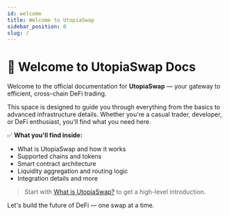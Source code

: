 ```yaml
---
id: welcome
title: Welcome to UtopiaSwap
sidebar_position: 0
slug: /
---
```


# 👋 Welcome to UtopiaSwap Docs

Welcome to the official documentation for **UtopiaSwap** — your gateway to efficient, cross-chain DeFi trading.

This space is designed to guide you through everything from the basics to advanced infrastructure details. Whether you're a casual trader, developer, or DeFi enthusiast, you'll find what you need here.

✅ **What you'll find inside:**
- What is UtopiaSwap and how it works  
- Supported chains and tokens  
- Smart contract architecture  
- Liquidity aggregation and routing logic  
- Integration details and more

> Start with [What is UtopiaSwap?](./general/overview) to get a high-level introduction.

Let's build the future of DeFi — one swap at a time.
